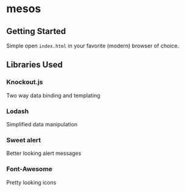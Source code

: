 # mesos

## Getting Started
Simple open `index.html` in your favorite (modern) browser of choice. 

## Libraries Used

### Knockout.js 
Two way data binding and templating

### Lodash
Simplified data manipulation

### Sweet alert
Better looking alert messages

### Font-Awesome
Pretty looking icons